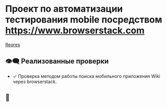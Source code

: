 # Проект по автоматизации тестирования mobile посредством **https://www.browserstack.com**
<a target="_blank" href="https://jenkins.autotests.cloud/job/17_mobile_ZaychenkoSI/">Reqres</a>

## :eye_speech_bubble: Реализованные проверки

- ✓ Проверка методом работы поиска мобильного приложения Wiki через browserstack.

## :speak_no_evil: 

